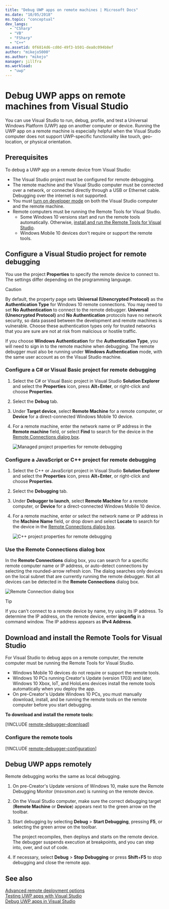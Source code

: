 ```yaml
---
title: "Debug UWP apps on remote machines | Microsoft Docs"
ms.date: "10/05/2018"
ms.topic: "conceptual"
dev_langs: 
  - "CSharp"
  - "VB"
  - "FSharp"
  - "C++"
ms.assetid: 0f6814d6-cd0d-49f3-b501-dea8c094b8ef
author: "mikejo5000"
ms.author: "mikejo"
manager: jillfra
ms.workload: 
  - "uwp"
---
```

# Debug UWP apps on remote machines from Visual Studio
  
You can use Visual Studio to run, debug, profile, and test a Universal Windows Platform (UWP) app on another computer or device. Running the UWP app on a remote machine is especially helpful when the Visual Studio computer does not support UWP-specific functionality like touch, geo-location, or physical orientation. 

##  <a name="BKMK_Prerequisites"></a> Prerequisites  

To debug a UWP app on a remote device from Visual Studio:  
  
- The Visual Studio project must be configured for remote debugging.
- The remote machine and the Visual Studio computer must be connected over a network, or connected directly through a USB or Ethernet cable. Debugging over the internet is not supported.  
- You must [turn on developer mode](/windows/uwp/get-started/enable-your-device-for-development) on both the Visual Studio computer and the remote machine. 
- Remote computers must be running the Remote Tools for Visual Studio. 
  - Some Windows 10 versions start and run the remote tools automatically. Otherwise, [install and run the Remote Tools for Visual Studio](#BKMK_download).
  - Windows Mobile 10 devices don't require or support the remote tools. 

##  <a name="BKMK_ConnectVS"></a> Configure a Visual Studio project for remote debugging
<a name="BKMK_DirectConnect"></a>
You use the project **Properties** to specify the remote device to connect to. The settings differ depending on the programming language. 

> [!CAUTION]
> By default, the property page sets **Universal (Unencrypted Protocol)** as the **Authentication Type** for Windows 10 remote connections. You may need to set **No Authentication** to connect to the remote debugger. **Universal (Unencrypted Protocol)** and **No Authentication** protocols have no network security, so data passed between the development and remote machines is vulnerable. Choose these authentication types only for trusted networks that you are sure are not at risk from malicious or hostile traffic. 
>
>If you choose **Windows Authentication** for the **Authentication Type**, you will need to sign in to the remote machine when debugging. The remote debugger must also be running under **Windows Authentication** mode, with the same user account as on the Visual Studio machine.

###  <a name="BKMK_Choosing_the_remote_device_for_C__and_Visual_Basic_projects"></a> Configure a C# or Visual Basic project for remote debugging  

1. Select the C# or Visual Basic project in Visual Studio **Solution Explorer** and select the **Properties** icon, press **Alt**+**Enter**, or right-click and choose **Properties**.
  
1.  Select the **Debug** tab.  
  
1.  Under **Target device**, select **Remote Machine** for a remote computer, or **Device** for a direct-connected Windows Mobile 10 device.  
  
1.  For a remote machine, enter the network name or IP address in the **Remote machine** field, or select **Find** to search for the device in the [Remote Connections dialog box](#remote-connections). 
    
    ![Managed project properties for remote debugging](../debugger/media/vsrun_managed_projprop_remote.png "Managed Debug project properties")  
    
###  <a name="BKMK_Choosing_the_remote_device_for_JavaScript_and_C___projects"></a> Configure a JavaScript or C++ project for remote debugging   
  
1.  Select the C++ or JavaScript project in Visual Studio **Solution Explorer** and select the **Properties** icon, press **Alt**+**Enter**, or right-click and choose **Properties**.
  
1.  Select the **Debugging** tab.  
  
3.  Under **Debugger to launch**, select **Remote Machine** for a remote computer, or **Device** for a direct-connected Windows Mobile 10 device. 
  
1.  For a remote machine, enter or select the network name or IP address in the **Machine Name** field, or drop down and select **Locate** to search for the device in the [Remote Connections dialog box](#remote-connections). 

    ![C++ project properties for remote debugging](../debugger/media/vsrun_cpp_projprop_remote.png "C++ Debugging project properties")
    
### <a name="remote-connections"></a> Use the Remote Connections dialog box

In the **Remote Connections** dialog box, you can search for a specific remote computer name or IP address, or auto-detect connections by selecting the rounded-arrow refresh icon. The dialog searches only devices on the local subnet that are currently running the remote debugger. Not all devices can be detected in the **Remote Connections** dialog box. 

 ![Remote Connection dialog box](../debugger/media/vsrun_selectremotedebuggerdlg.png "Remote Connections dialog")  

>[!TIP]
>If you can't connect to a remote device by name, try using its IP address. To determine the IP address, on the remote device, enter **ipconfig** in a command window. The IP address appears as **IPv4 Address**.  
    
## <a name="BKMK_download"></a> Download and install the Remote Tools for Visual Studio

For Visual Studio to debug apps on a remote computer, the remote computer must be running the Remote Tools for Visual Studio. 

- Windows Mobile 10 devices do not require or support the remote tools. 
- Windows 10 PCs running Creator's Update (version 1703) and later, Windows 10 Xbox, IoT, and HoloLens devices install the remote tools automatically when you deploy the app. 
- On pre-Creator's Update Windows 10 PCs, you must manually download, install, and be running the remote tools on the remote computer before you start debugging.

**To download and install the remote tools:**

[!INCLUDE [remote-debugger-download](../debugger/includes/remote-debugger-download.md)]
  
### <a name="BKMK_setup"></a> Configure the remote tools

[!INCLUDE [remote-debugger-configuration](../debugger/includes/remote-debugger-configuration.md)]  
  
##  <a name="BKMK_RunRemoteDebug"></a> Debug UWP apps remotely 

Remote debugging works the same as local debugging. 

1. On pre-Creator's Update versions of Windows 10, make sure the Remote Debugging Monitor (*msvsmon.exe*) is running on the remote device.  
   
1. On the Visual Studio computer, make sure the correct debugging target (**Remote Machine** or **Device**) appears next to the green arrow on the toolbar. 
   
1. Start debugging by selecting **Debug** > **Start Debugging**, pressing **F5**, or selecting the green arrow on the toolbar. 
   
   The project recompiles, then deploys and starts on the remote device. The debugger suspends execution at breakpoints, and you can step into, over, and out of code. 
   
1. If necessary, select **Debug** > **Stop Debugging** or press **Shift**+**F5** to stop debugging and close the remote app.
  
## See also  
 [Advanced remote deployment options](/windows/uwp/debug-test-perf/deploying-and-debugging-uwp-apps#advanced-remote-deployment-options)  
 [Testing UWP apps with Visual Studio](/visualstudio/test/create-and-run-unit-tests-for-a-store-app-in-visual-studio/)   
 [Debug UWP apps in Visual Studio](debugging-windows-store-and-windows-universal-apps.md)
